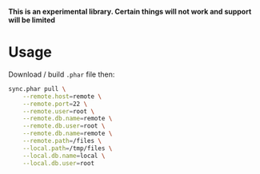 **This is an experimental library. Certain things will not work and support will be limited**

# Usage

Download / build `.phar` file then:

```bash
sync.phar pull \
    --remote.host=remote \
    --remote.port=22 \
    --remote.user=root \
    --remote.db.name=remote \
    --remote.db.user=root \
    --remote.db.name=remote \
    --remote.path=/files \
    --local.path=/tmp/files \
    --local.db.name=local \
    --local.db.user=root
```
